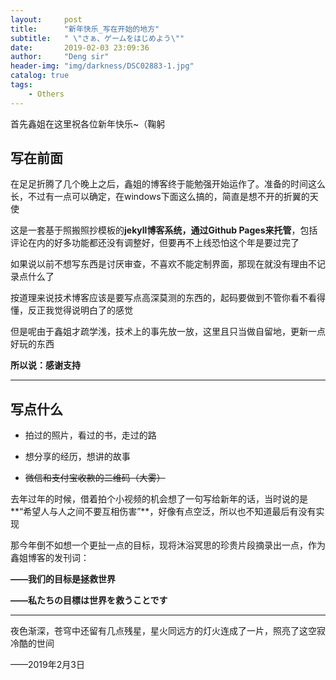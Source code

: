 ```yaml
---
layout:     post
title:      "新年快乐_写在开始的地方"
subtitle:   " \"さぁ、ゲームをはじめよう\""
date:       2019-02-03 23:09:36
author:     "Deng sir"
header-img: "img/darkness/DSC02883-1.jpg"
catalog: true
tags:
    - Others
---
```


首先鑫姐在这里祝各位新年快乐~（鞠躬

## 写在前面

在足足折腾了几个晚上之后，鑫姐的博客终于能勉强开始运作了。准备的时间这么长，不过有一点可以确定，在windows下面这么搞的，简直是想不开的折翼的天使

这是一套基于照搬照抄模板的**jekyll博客系统，通过Github Pages来托管**，包括评论在内的好多功能都还没有调整好，但要再不上线恐怕这个年是要过完了

如果说以前不想写东西是讨厌审查，不喜欢不能定制界面，那现在就没有理由不记录点什么了

按道理来说技术博客应该是要写点高深莫测的东西的，起码要做到不管你看不看得懂，反正我觉得说明白了的感觉

但是呢由于鑫姐才疏学浅，技术上的事先放一放，这里且只当做自留地，更新一点好玩的东西

**所以说：感谢支持**

---

## 写点什么

* 拍过的照片，看过的书，走过的路

* 想分享的经历，想讲的故事

* ~~微信和支付宝收款的二维码（大雾）~~

去年过年的时候，借着拍个小视频的机会想了一句写给新年的话，当时说的是**“希望人与人之间不要互相伤害”**，好像有点空泛，所以也不知道最后有没有实现

那今年倒不如想一个更扯一点的目标，现将沐浴冥思的珍贵片段摘录出一点，作为鑫姐博客的发刊词：

**——我们的目标是拯救世界**

**——私たちの目標は世界を救うことです**

---

夜色渐深，苍穹中还留有几点残星，星火同远方的灯火连成了一片，照亮了这空寂冷酷的世间

——2019年2月3日
